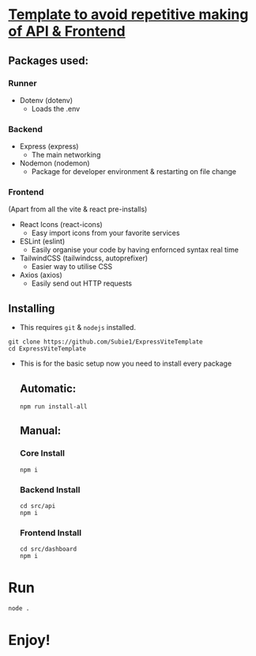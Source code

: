 # [Template to avoid repetitive making of API & Frontend](https://github.com/Subie1/ExpressViteTemplate)
## Packages used:
### Runner
- Dotenv (dotenv)
    - Loads the .env

### Backend
- Express (express)
    - The main networking
- Nodemon (nodemon)
    - Package for developer environment & restarting on file change

### Frontend
(Apart from all the vite & react pre-installs)
- React Icons (react-icons)
    - Easy import icons from your favorite services
- ESLint (eslint)
    - Easily organise your code by having enfornced syntax real time
- TailwindCSS (tailwindcss, autoprefixer)
    - Easier way to utilise CSS
- Axios (axios)
    - Easily send out HTTP requests

## Installing
- This requires `git` & `nodejs` installed.
```
git clone https://github.com/Subie1/ExpressViteTemplate
cd ExpressViteTemplate
```

- This is for the basic setup now you need to install every package
    ## Automatic:
    ```
    npm run install-all
    ```

    ## Manual:
    ### Core Install
    ```
    npm i
    ```

    ### Backend Install
    ```
    cd src/api
    npm i
    ```

    ### Frontend Install
    ```
    cd src/dashboard
    npm i
    ```

# Run
```
node .
```

# Enjoy!